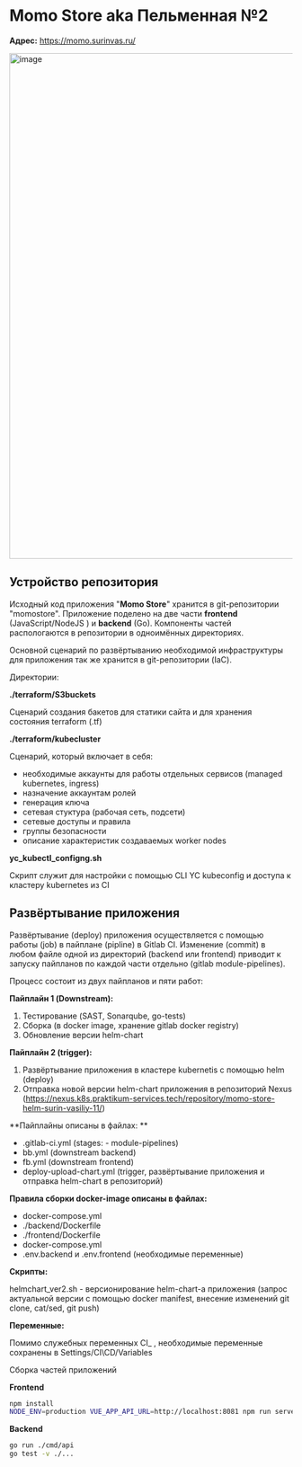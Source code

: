 # Momo Store aka Пельменная №2

**Адрес:**
https://momo.surinvas.ru/

<img width="900" alt="image" src="https://user-images.githubusercontent.com/9394918/167876466-2c530828-d658-4efe-9064-825626cc6db5.png">

## Устройство репозитория

Исходный код приложения "**Momo Store**" хранится в git-репозитории "momostore". 
Приложение поделено на две части **frontend** (JavaScript/NodeJS ) и **backend** (Go). 
Компоненты частей распологаются в репозитории в одноимённых директориях.

Основной сценарий по развёртыванию необходимой инфраструктуры для приложения так же хранится в git-репозитории (IaC).

Директории: 

**./terraform/S3buckets**

Сценарий создания бакетов для статики сайта и для хранения состояния terraform (.tf)

**./terraform/kubecluster**

Сценарий, который включает в себя:
- необходимые аккаунты для работы отдельных сервисов (managed kubernetes, ingress)
- назначение аккаунтам ролей
- генерация ключа
- сетевая стуктура (рабочая сеть, подсети)
- сетевые доступы и правила
- группы безопасности
- описание характеристик создаваемых worker nodes

**yc_kubectl_configng.sh**

Скрипт служит для настройки с помощью CLI YC kubeconfig и доступа к кластеру kubernetes из CI

## Развёртывание приложения

Развёртывание (deploy) приложения осуществляется с помощью работы (job) в пайплане (pipline) в Gitlab CI.
Изменение (commit) в любом файле одной из директорий (backend или frontend) приводит к запуску пайпланов по каждой части отдельно (gitlab module-pipelines).

Процесс состоит из двух пайпланов и пяти работ:

**Пайплайн 1 (Downstream):**

1. Тестирование (SAST, Sonarqube, go-tests)
1. Сборка (в docker image, хранение gitlab docker registry)
1. Обновление версии helm-chart

**Пайплайн 2 (trigger):**

1. Развёртывание приложения в кластере kubernetis с помощью helm (deploy)
1. Отправка новой версии helm-chart приложения в репозиторий Nexus (https://nexus.k8s.praktikum-services.tech/repository/momo-store-helm-surin-vasiliy-11/)

**Пайплайны описаны в файлах: **

- .gitlab-ci.yml (stages: - module-pipelines)
- bb.yml (downstream backend)
- fb.yml (downstream frontend)
- deploy-upload-chart.yml (trigger, развёртывание приложения и отправка helm-chart в репозиторий)

**Правила сборки docker-image описаны в файлах:**

- docker-compose.yml
- ./backend/Dockerfile
- ./frontend/Dockerfile
- docker-compose.yml
- .env.backend и .env.frontend (необходимые переменные)

**Скрипты:**

helmchart_ver2.sh - версионирование helm-chart-а приложения (запрос актуальной версии с помощью docker manifest, внесение изменений git clone, cat/sed, git push)

**Переменные:**

Помимо служебных переменных CI_ , необходимые переменные сохранены в Settings/CI\CD/Variables

Сборка частей приложений

**Frontend**

```bash
npm install
NODE_ENV=production VUE_APP_API_URL=http://localhost:8081 npm run serve
```

**Backend**

```bash
go run ./cmd/api
go test -v ./... 
```
